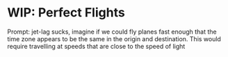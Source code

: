 # WIP: Perfect Flights

Prompt: jet-lag sucks, imagine if we could fly planes fast enough that the time zone appears to be the same in the origin and destination. This would require travelling at speeds that are close to the speed of light

